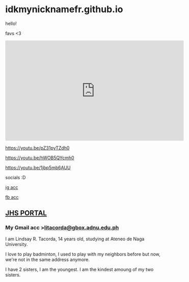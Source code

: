 # idkmynicknamefr.github.io
hello!

favs <3

<iframe width="560" height="315" src="https://www.youtube.com/embed/pZ31pyTZdh0" title="YouTube video player" frameborder="0" allow="accelerometer; autoplay; clipboard-write; encrypted-media; gyroscope; picture-in-picture" allowfullscreen></iframe>

https://youtu.be/pZ31pyTZdh0

https://youtu.be/hWOB5QYcmh0

https://youtu.be/1jbp5mb6AUU

socials :D

[ig acc](https://www.instagram.com/lindsaytacordaa/?hl=en)

[fb acc](https://www.facebook.com/profile.php?id=100017333942990)

## [JHS PORTAL](https://jhsportal.adnu.edu.ph/)
### My Gmail acc >litacorda@gbox.adnu.edu.ph


I am Lindsay R. Tacorda, 14 years old, studying at Ateneo de Naga University.

I love to play badminton, I used to play with my neighbors before but now, we're not in the same address anymore.

I have 2 sisters, I am the youngest. I am the kindest amoung of my two sisters. 
